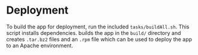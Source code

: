 # Deployment

To build the app for deployment, run the included `tasks/buildAll.sh`. This
script installs dependencies. builds the app in the `build/` directory and
creates `.tar.bz2` files and an `.rpm` file which can be used to deploy the
app to an Apache environment.
